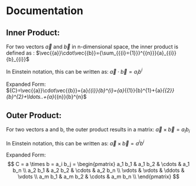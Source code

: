 # Documentation
## Inner Product:

For two vectors $\vec{{a}}$ and $\vec{{b}}$ in n-dimensional space, the inner product is defined as :
$\vec{{a}}\cdot\vec{{b}}={\sum_{{{i}={1}}}^{{n}}}{a}_{{i}}{b}_{{i}}$

In Einstein notation, this can be written as:
$\vec{{a}}\cdot\vec{{b}}={a}_{{i}}{b}^{i}$

Expanded Form:  
$\{C}=\vec{{a}}\cdot\vec{{b}}={a}_{{i}}{b}^{i}={a}_{{1}}{b}^{1}+{a}_{{2}}{b}^{2}+\ldots..+{a}_{{n}}{b}^{n}$

## Outer Product: 

For two vectors a and b, the outer product results in a matrix:
$\vec{{a}}\times\vec{{b}}={a}_{{i}}{b}_{{i}}$

In Einstein notation, this can be written as:
$\vec{{a}}\times\vec{{b}}={a}^{i}{b}^{i}$

Expanded Form:
$$
C = a \times b = a_i b_j = 
\begin{pmatrix}
a_1 b_1 & a_1 b_2 & \cdots & a_1 b_n \\
a_2 b_1 & a_2 b_2 & \cdots & a_2 b_n \\
\vdots & \vdots & \ddots & \vdots \\
a_m b_1 & a_m b_2 & \cdots & a_m b_n \\
\end{pmatrix}
$$


